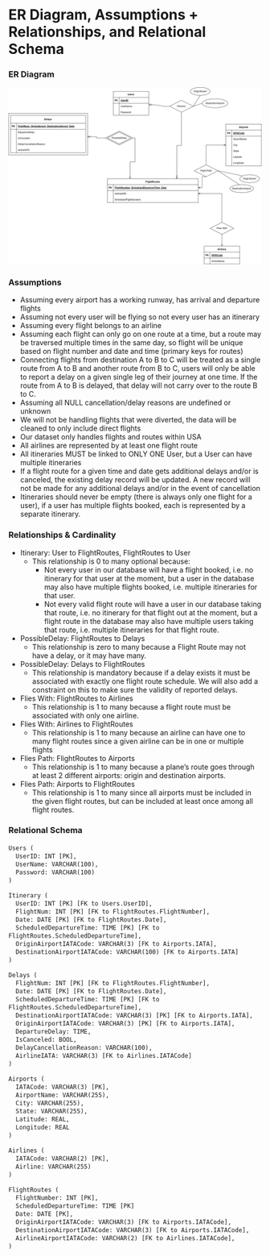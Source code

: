 # ER Diagram, Assumptions + Relationships, and Relational Schema
### ER Diagram
![Stage 2 ER Diagram](./er_diagram.jpg)

### Assumptions
- Assuming every airport has a working runway, has arrival and departure flights 
- Assuming not every user will be flying so not every user has an itinerary 
- Assuming every flight belongs to an airline 
- Assuming each flight can only go on one route at a time, but a route may be traversed multiple times in the same day, so flight will be unique based on flight number and date and time (primary keys for routes)
- Connecting flights from destination A to B to C will be treated as a single route from A to B and another route from B to C, users will only be able to report a delay on a given single leg of their journey at one time. If the route from A to B is delayed, that delay will not carry over to the route B to C. 
- Assuming all NULL cancellation/delay reasons are undefined or unknown 
- We will not be handling flights that were diverted, the data will be cleaned to only include direct flights 
- Our dataset only handles flights and routes within USA 
- All airlines are represented by at least one flight route
- All itineraries MUST be linked to ONLY ONE User, but a User can have multiple itineraries 
- If a flight route for a given time and date gets additional delays and/or is canceled, the existing delay record will be updated. A new record will not be made for any additional delays and/or in the event of cancellation
- Itineraries should never be empty (there is always only one flight for a user), if a user has multiple flights booked, each is represented by a separate itinerary. 

### Relationships & Cardinality
- Itinerary: User to FlightRoutes, FlightRoutes to User
  - This relationship is 0 to many optional because:
    - Not every user in our database will have a flight booked, i.e. no itinerary for that user at the moment, but a user in the database may also have multiple flights booked, i.e. multiple itineraries for that user. 
    - Not every valid flight route will have a user in our database taking that route, i.e. no itinerary for that flight out at the moment, but a flight route in the database may also have multiple users taking that route, i.e. multiple itineraries for that flight route. 
- PossibleDelay: FlightRoutes to Delays
  - This relationship is zero to many because a Flight Route may not have a delay, or it may have many. 
- PossibleDelay: Delays to FlightRoutes
  - This relationship is mandatory because if a delay exists it must be associated with exactly one flight route schedule. We will also add a constraint on this to make sure the validity of reported delays. 
- Flies With: FlightRoutes to Airlines
  - This relationship is 1 to many because a flight route must be associated with only one airline. 
- Flies With: Airlines to FlightRoutes
  - This relationship is 1 to many because an airline can have one to many flight routes since a given airline can be in one or multiple flights
- Flies Path: FlightRoutes to Airports
  - This relationship is 1 to many because a plane’s route goes through at least 2 different airports: origin and destination airports.
- Flies Path: Airports to FlightRoutes
  - This relationship is 1 to many since all airports must be included in the given flight routes, but can be included at least once among all flight routes. 

### Relational Schema
```
Users (
  UserID: INT [PK],
  UserName: VARCHAR(100), 
  Password: VARCHAR(100)
)
```
```
Itinerary (
  UserID: INT [PK] [FK to Users.UserID],
  FlightNum: INT [PK] [FK to FlightRoutes.FlightNumber],
  Date: DATE [PK] [FK to FlightRoutes.Date],
  ScheduledDepartureTime: TIME [PK] [FK to FlightRoutes.ScheduledDepartureTime],
  OriginAirportIATACode: VARCHAR(3) [FK to Airports.IATA],
  DestinationAirportIATACode: VARCHAR(100) [FK to Airports.IATA]
)
```
```
Delays (
  FlightNum: INT [PK] [FK to FlightRoutes.FlightNumber],
  Date: DATE [PK] [FK to FlightRoutes.Date],
  ScheduledDepartureTime: TIME [PK] [FK to FlightRoutes.ScheduledDepartureTime],
  DestinationAirportIATACode: VARCHAR(3) [PK] [FK to Airports.IATA],
  OriginAirportIATACode: VARCHAR(3) [PK] [FK to Airports.IATA],
  DepartureDelay: TIME,
  IsCanceled: BOOL,
  DelayCancellationReason: VARCHAR(100),
  AirlineIATA: VARCHAR(3) [FK to Airlines.IATACode]
)
```
```
Airports (
  IATACode: VARCHAR(3) [PK],
  AirportName: VARCHAR(255),
  City: VARCHAR(255),
  State: VARCHAR(255),
  Latitude: REAL,
  Longitude: REAL
)
```
```
Airlines (
  IATACode: VARCHAR(2) [PK],
  Airline: VARCHAR(255)
)
```
```
FlightRoutes (
  FlightNumber: INT [PK],
  ScheduledDepartureTime: TIME [PK]
  Date: DATE [PK],
  OriginAirportIATACode: VARCHAR(3) [FK to Airports.IATACode],
  DestinationAirportIATACode: VARCHAR(3) [FK to Airports.IATACode],
  AirlineAirportIATACode: VARCHAR(2) [FK to Airlines.IATACode],
)
```
